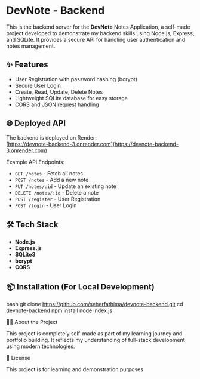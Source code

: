 # DevNote - Backend

This is the backend server for the **DevNote** Notes Application, a self-made project developed to demonstrate my backend skills using Node.js, Express, and SQLite. It provides a secure API for handling user authentication and notes management.

## ✨ Features

- User Registration with password hashing (bcrypt)
- Secure User Login
- Create, Read, Update, Delete Notes
- Lightweight SQLite database for easy storage
- CORS and JSON request handling

## 🌐 Deployed API

The backend is deployed on Render:  
[https://devnote-backend-3.onrender.com](https://devnote-backend-3.onrender.com)

Example API Endpoints:  
- `GET /notes` - Fetch all notes  
- `POST /notes` - Add a new note  
- `PUT /notes/:id` - Update an existing note  
- `DELETE /notes/:id` - Delete a note  
- `POST /register` - User Registration  
- `POST /login` - User Login  

## 🛠️ Tech Stack

- **Node.js**
- **Express.js**
- **SQLite3**
- **bcrypt**
- **CORS**

## 📦 Installation (For Local Development)

bash
git clone https://github.com/seherfathima/devnote-backend.git
cd devnote-backend
npm install
node index.js

🙋‍♀️ About the Project

This project is completely self-made as part of my learning journey and portfolio building. It reflects my understanding of full-stack development using modern
technologies.


📄 License

This project is for learning and demonstration purposes

